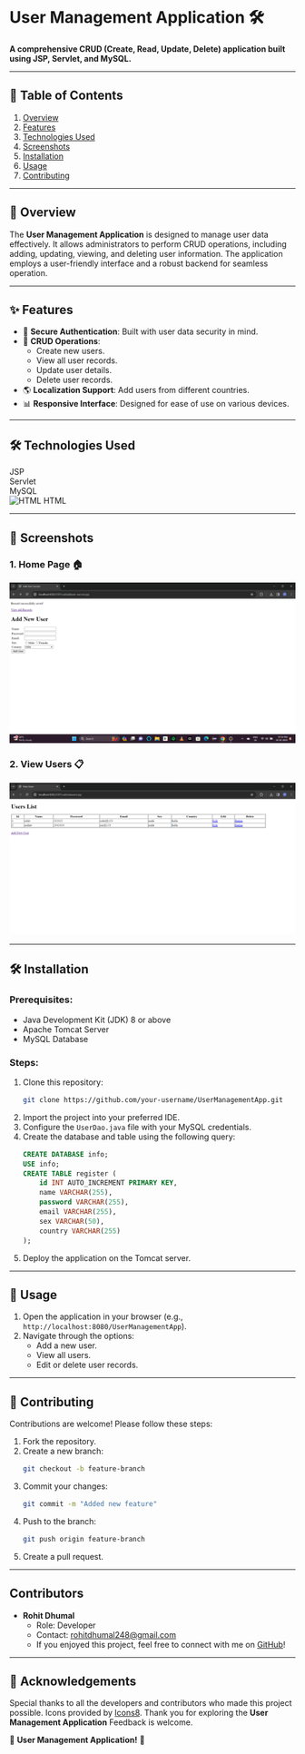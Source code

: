 # User Management Application 🛠️

**A comprehensive CRUD (Create, Read, Update, Delete) application built using JSP, Servlet, and MySQL.**

---

## 📜 Table of Contents

1. [Overview](#overview)
2. [Features](#features)
3. [Technologies Used](#technologies-used)
4. [Screenshots](#screenshots)
5. [Installation](#installation)
6. [Usage](#usage)
7. [Contributing](#contributing)

---

## 🌟 Overview

The **User Management Application** is designed to manage user data effectively. It allows administrators to perform CRUD operations, including adding, updating, viewing, and deleting user information. The application employs a user-friendly interface and a robust backend for seamless operation.

---

## ✨ Features

- 🔐 **Secure Authentication**: Built with user data security in mind.
- 📝 **CRUD Operations**:
  - Create new users.
  - View all user records.
  - Update user details.
  - Delete user records.
- 🌎 **Localization Support**: Add users from different countries.
- 📊 **Responsive Interface**: Designed for ease of use on various devices.

---

## 🛠️ Technologies Used

JSP  
Servlet  
MySQL   
![HTML](https://img.icons8.com/color/48/000000/html-5--v1.png) HTML  

---

## 📸 Screenshots

### 1. Home Page 🏠
![Home Page](Output.png)


### 2. View Users 📋
![View Users](DBRecord.png)

---

## 🛠️ Installation

### Prerequisites:
- Java Development Kit (JDK) 8 or above
- Apache Tomcat Server
- MySQL Database

### Steps:
1. Clone this repository:
   ```bash
   git clone https://github.com/your-username/UserManagementApp.git
   ```
2. Import the project into your preferred IDE.
3. Configure the `UserDao.java` file with your MySQL credentials.
4. Create the database and table using the following query:
   ```sql
   CREATE DATABASE info;
   USE info;
   CREATE TABLE register (
       id INT AUTO_INCREMENT PRIMARY KEY,
       name VARCHAR(255),
       password VARCHAR(255),
       email VARCHAR(255),
       sex VARCHAR(50),
       country VARCHAR(255)
   );
   ```
5. Deploy the application on the Tomcat server.

---

## 🚀 Usage

1. Open the application in your browser (e.g., `http://localhost:8080/UserManagementApp`).
2. Navigate through the options:
   - Add a new user.
   - View all users.
   - Edit or delete user records.

---

## 🤝 Contributing

Contributions are welcome! Please follow these steps:

1. Fork the repository.
2. Create a new branch:
   ```bash
   git checkout -b feature-branch
   ```
3. Commit your changes:
   ```bash
   git commit -m "Added new feature"
   ```
4. Push to the branch:
   ```bash
   git push origin feature-branch
   ```
5. Create a pull request.

---

## Contributors
- **Rohit Dhumal**
  - Role: Developer
  - Contact: rohitdhumal248@gmail.com
  - If you enjoyed this project, feel free to connect with me on [GitHub](https://github.com/rohitdhumal-24)!

---

## 🙌 Acknowledgements

Special thanks to all the developers and contributors who made this project possible. Icons provided by [Icons8](https://icons8.com/).
Thank you for exploring the **User Management Application** Feedback is welcome.

🎉 **User Management Application!** 🎉


